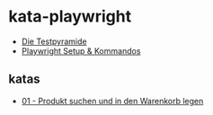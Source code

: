 # kata-playwright

* [Die Testpyramide](./01_testing_pyramid.md)
* [Playwright Setup & Kommandos](./02_playwright_reference.md)

## katas

* [01 - Produkt suchen und in den Warenkorb legen](./katas/01.md)
